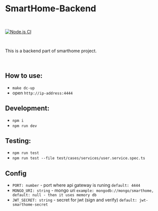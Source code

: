 # SmartHome-Backend

<br>

[![Node.js CI](https://github.com/tolan/SmartHome-Backend/actions/workflows/node.js.yml/badge.svg)](https://github.com/tolan/SmartHome-Backend/actions/workflows/node.js.yml)

<br>

This is a backend part of smarthome project.

<br>

## How to use:
- `make dc-up`
- open `http://ip-address:4444`

## Development:
- `npm i`
- `npm run dev`

## Testing:
- `npm run test`
- `npm run test --file test/cases/services/user.service.spec.ts`

## Config
- `PORT: number` - port where api gateway is runing  `default: 4444`
- `MONGO_URI: string` - mongo uri `example: mongodb://mongo/smarthome, default: null - then it uses memory db`
- `JWT_SECRET: string` - secret for jwt (sign and verify) `default: jwt-smarthome-secret`
